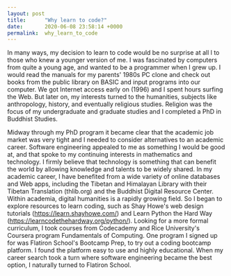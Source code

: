 ```yaml
---
layout: post
title:      "Why learn to code?"
date:       2020-06-08 23:58:14 +0000
permalink:  why_learn_to_code
---
```



In many ways, my decision to learn to code would be no surprise at all l to those who knew a younger version of me. I was fascinated by computers from quite a young age, and wanted to be a programmer when I grew up. I would read the manuals for my parents' 1980s PC clone and check out books from the public library on BASIC and input programs into our computer. We got Internet access early on (1996) and I spent hours surfing the Web.  But later on, my interests turned to the humanities, subjects like anthropology, history, and eventually religious studies. Religion was the focus of my undergraduate and graduate studies and I completed a PhD in Buddhist Studies.

Midway through my PhD program it became clear that the academic job market was very tight and I needed to consider alternatives to an academic career. Software engineering appealed to me as something I would be good at, and that spoke to my continuing interests in mathematics and technology. I firmly believe that technology is something that can benefit the world by allowing knowledge and talents to be widely shared. In my academic career, I have benefited from a wide variety of online databases and Web apps, including the Tibetan and Himalayan Library with their Tibetan Translation (thlib.org) and the Buddhist Digital Resource Center. Within academia, digital humanities is a rapidly growing field. So I began to explore resources to learn coding, such as Shay Howe's web design tutorials (https://learn.shayhowe.com/) and Learn Python the Hard Way (https://learncodethehardway.org/python/). Looking for a more formal curriculum, I took courses from Codecademy and Rice University's Coursera program Fundamentals of Computing. One program I signed up for was Flatiron School's Bootcamp Prep, to try out a coding bootcamp platform. I found the platform easy to use and highly educational. When my career search took a turn where software engineering became the best option, I naturally turned to Flatiron School.
